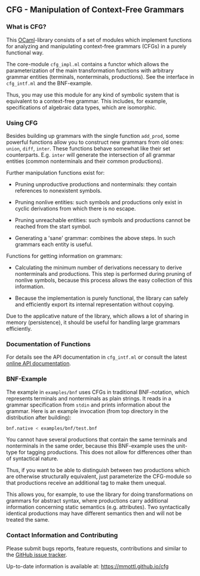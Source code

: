 ## CFG - Manipulation of Context-Free Grammars

### What is CFG?

This [OCaml](http://www.ocaml.org)-library consists of a set of modules which
implement functions for analyzing and manipulating context-free grammars
(CFGs) in a purely functional way.

The core-module `cfg_impl.ml` contains a functor which allows the
parameterization of the main transformation functions with arbitrary grammar
entities (terminals, nonterminals, productions).  See the interface in
`cfg_intf.ml` and the BNF-example.

Thus, you may use this module for any kind of symbolic system that
is equivalent to a context-free grammar.  This includes, for example,
specifications of algebraic data types, which are isomorphic.

### Using CFG

Besides building up grammars with the single function `add_prod`, some
powerful functions allow you to construct new grammars from old ones: `union`,
`diff`, `inter`.  These functions behave somewhat like their set counterparts.
E.g. `inter` will generate the intersection of all grammar entities (common
nonterminals and their common productions).

Further manipulation functions exist for:

  * Pruning unproductive productions and nonterminals: they contain
    references to nonexistent symbols.

  * Pruning nonlive entities: such symbols and productions only exist
    in cyclic derivations from which there is no escape.

  * Pruning unreachable entities: such symbols and productions cannot be
    reached from the start symbol.

  * Generating a 'sane' grammar: combines the above steps.  In such
    grammars each entity is useful.

Functions for getting information on grammars:

  * Calculating the minimum number of derivations necessary to derive
    nonterminals and productions.  This step is performed during pruning
    of nonlive symbols, because this process allows the easy collection of
    this information.

  * Because the implementation is purely functional, the library can
    safely and efficiently export its internal representation without copying.

Due to the applicative nature of the library, which allows a lot of sharing
in memory (persistence), it should be useful for handling large grammars
efficiently.

### Documentation of Functions

For details see the API documentation in `cfg_intf.ml` or consult the latest
[online API documentation](http://mmottl.github.io/cfg/api/cfg).

### BNF-Example

The example in `examples/bnf` uses CFGs in traditional BNF-notation, which
represents terminals and nonterminals as plain strings.  It reads in a grammar
specification from `stdin` and prints information about the grammar.  Here is
an example invocation (from top directory in the distribution after building):

```sh
bnf.native < examples/bnf/test.bnf
```

You cannot have several productions that contain the same terminals and
nonterminals in the same order, because this BNF-example uses the unit-type
for tagging productions.  This does not allow for differences other than of
syntactical nature.

Thus, if you want to be able to distinguish between two productions which
are otherwise structurally equivalent, just parameterize the CFG-module so
that productions receive an additional tag to make them unequal.

This allows you, for example, to use the library for doing transformations on
grammars for abstract syntax, where productions carry additional information
concerning static semantics (e.g. attributes).  Two syntactically identical
productions may have different semantics then and will not be treated the same.

### Contact Information and Contributing

Please submit bugs reports, feature requests, contributions and similar to
the [GitHub issue tracker](https://github.com/mmottl/cfg/issues).

Up-to-date information is available at: <https://mmottl.github.io/cfg>
